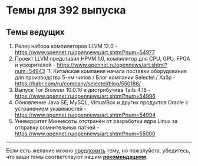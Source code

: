 # Темы для 392 выпуска

## Темы ведущих

1. Релиз набора компиляторов LLVM 12.0 - https://www.opennet.ru/opennews/art.shtml?num=54977
1. Проект LLVM представил HPVM 1.0, компилятор для CPU, GPU, FPGA и ускорителей - https://www.opennet.ru/opennews/art.shtml?num=54943
`1. Китайская компания начала поставки оборудования для производства 5-нм чипов / Блог компании Selectel / Хабр - https://habr.com/ru/company/selectel/blog/550186/
1. Выпуск Tor Browser 10.0.16 и дистрибутива Tails 4.18 - https://www.opennet.ru/opennews/art.shtml?num=54996
1. Обновление Java SE, MySQL, VirtualBox и других продуктов Oracle с устранением уязвимостей - https://www.opennet.ru/opennews/art.shtml?num=54994
1. Университет Миннесоты отстранён от разработки ядра Linux за отправку сомнительных патчей - https://www.opennet.ru/opennews/art.shtml?num=55000

---

Если есть желание можно [предложить](themes_from_listeners.md) тему, но пожалуйста, убедитесь, что ваши темы соответствуют нашим **[рекомендациям](Recommendations_for_the_proposed_topics.md)**.

